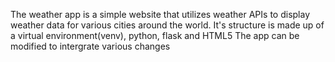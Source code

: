 The weather app is a simple website that utilizes weather APIs to display weather data for various cities around the world.
It's structure is made up of a virtual environment(venv), python, flask and HTML5
The app can be modified to intergrate various changes
